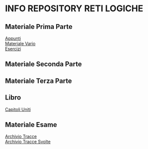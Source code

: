 # INFO REPOSITORY RETI LOGICHE
## Materiale Prima Parte
[Appunti](https://studentiunical-my.sharepoint.com/:f:/g/personal/vcoggr02l20c352m_studenti_unical_it/Ei_U4Reg21RPjZyrifmm-ZcB4uhCh970sFkDlkyyN-EaSQ?e=2B2giC)<br/>
[Materiale Vario](https://studentiunical-my.sharepoint.com/:f:/g/personal/vcoggr02l20c352m_studenti_unical_it/Epx-zqz0xr9Puw12ZvrDnNMBl61HTjzOJFkj94nsR8f9BQ?e=TWRMVN)<br/>
[Esercizi](https://studentiunical-my.sharepoint.com/:f:/g/personal/vcoggr02l20c352m_studenti_unical_it/EmPZ_pa42k9IrdIQ09KeYJwB9XPR03V-aVjH8LOFHE0fLQ?e=oZtGPq)

## Materiale Seconda Parte

## Materiale Terza Parte

## Libro
[Capitoli Uniti]()

## Materiale Esame
[Archivio Tracce]()<br/>
[Archivio Tracce Svolte]()
